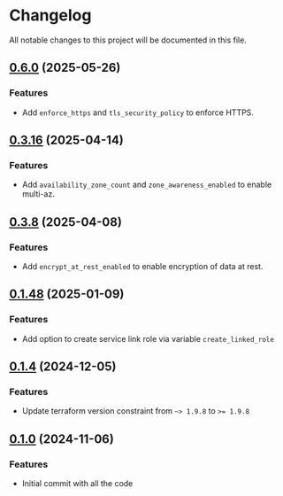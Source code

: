 # Changelog

All notable changes to this project will be documented in this file.

## [0.6.0]() (2025-05-26)

### Features

* Add `enforce_https` and `tls_security_policy` to enforce HTTPS.

## [0.3.16]() (2025-04-14)

### Features

* Add `availability_zone_count` and `zone_awareness_enabled` to enable multi-az.

## [0.3.8]() (2025-04-08)

### Features

* Add `encrypt_at_rest_enabled` to enable encryption of data at rest.

## [0.1.48]() (2025-01-09)

### Features

* Add option to create service link role via variable `create_linked_role`

## [0.1.4]() (2024-12-05)

### Features

* Update terraform version constraint from `~> 1.9.8` to `>= 1.9.8`

## [0.1.0]() (2024-11-06)

### Features

* Initial commit with all the code

